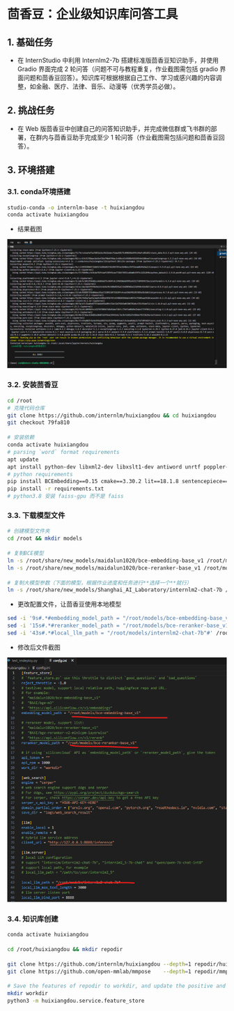 # 茴香豆：企业级知识库问答工具

<!-- 进度：无 -->

## 1. 基础任务

- 在 InternStudio 中利用 Internlm2-7b 搭建标准版茴香豆知识助手，并使用 Gradio 界面完成 2 轮问答（问题不可与教程重复，作业截图需包括 gradio 界面问题和茴香豆回答）。知识库可根据根据自己工作、学习或感兴趣的内容调整，如金融、医疗、法律、音乐、动漫等（优秀学员必做）。

## 2. 挑战任务

- 在 Web 版茴香豆中创建自己的问答知识助手，并完成微信群或飞书群的部署，在群内与茴香豆助手完成至少 1 轮问答（作业截图需包括问题和茴香豆回答）。

## 3. 环境搭建

### 3.1. conda环境搭建

```bash
studio-conda -o internlm-base -t huixiangdou
conda activate huixiangdou
```

- 结果截图

![环境搭建](./images/task5-环境搭建.png)

### 3.2. 安装茴香豆

```bash
cd /root
# 克隆代码仓库
git clone https://github.com/internlm/huixiangdou && cd huixiangdou
git checkout 79fa810

# 安装依赖
conda activate huixiangdou
# parsing `word` format requirements
apt update
apt install python-dev libxml2-dev libxslt1-dev antiword unrtf poppler-utils pstotext tesseract-ocr flac ffmpeg lame libmad0 libsox-fmt-mp3 sox libjpeg-dev swig libpulse-dev
# python requirements
pip install BCEmbedding==0.15 cmake==3.30.2 lit==18.1.8 sentencepiece==0.2.0 protobuf==5.27.3 accelerate==0.33.0
pip install -r requirements.txt
# python3.8 安装 faiss-gpu 而不是 faiss
```

### 3.3. 下载模型文件

```bash
# 创建模型文件夹
cd /root && mkdir models

# 复制BCE模型
ln -s /root/share/new_models/maidalun1020/bce-embedding-base_v1 /root/models/bce-embedding-base_v1
ln -s /root/share/new_models/maidalun1020/bce-reranker-base_v1 /root/models/bce-reranker-base_v1

# 复制大模型参数（下面的模型，根据作业进度和任务进行**选择一个**就行）
ln -s /root/share/new_models/Shanghai_AI_Laboratory/internlm2-chat-7b /root/models/internlm2-chat-7b
```

- 更改配置文件，让茴香豆使用本地模型

```bash
sed -i '9s#.*#embedding_model_path = "/root/models/bce-embedding-base_v1"#' /root/huixiangdou/config.ini
sed -i '15s#.*#reranker_model_path = "/root/models/bce-reranker-base_v1"#' /root/huixiangdou/config.ini
sed -i '43s#.*#local_llm_path = "/root/models/internlm2-chat-7b"#' /root/huixiangdou/config.ini
```

- 修改后文件截图

![配置文件](./images/task5-配置文件.png)

### 3.4. 知识库创建

```bash
conda activate huixiangdou

cd /root/huixiangdou && mkdir repodir

git clone https://github.com/internlm/huixiangdou --depth=1 repodir/huixiangdou
git clone https://github.com/open-mmlab/mmpose    --depth=1 repodir/mmpose

# Save the features of repodir to workdir, and update the positive and negative example thresholds into `config.ini`
mkdir workdir
python3 -m huixiangdou.service.feature_store
```
